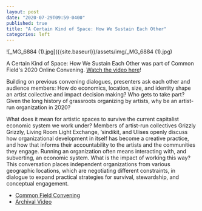 ```yaml
---
layout: post
date: "2020-07-29T09:59-0400"
published: true
title: "A Certain Kind of Space: How We Sustain Each Other"
categories: left
---
```


![_MG_6884 (1).jpg]({{site.baseurl}}/assets/img/\_MG_6884 (1).jpg)

A Certain Kind of Space: How We Sustain Each Other was part of Common Field's 2020 Online Convening. [Watch the video here](https://www.commonfield.org/convenings/3248/documentation/4170/a-certain-kind-of-space-how-we-sustain-each-other)!

Building on previous convening dialogues, presenters ask each other and audience members: How do economics, location, size, and identity shape an artist collective and impact decision making? Who gets to take part? Given the long history of grassroots organizing by artists, why be an artist-run organization in 2020?

What does it mean for artistic spaces to survive the current capitalist economic system we work under? Members of artist-run collectives Grizzly Grizzly, Living Room Light Exchange, ‘sindikit, and Ulises openly discuss how organizational development in itself has become a creative practice, and how that informs their accountability to the artists and the communities they engage. Running an organization often means interacting with, and subverting, an economic system. What is the impact of working this way? This conversation places independent organizations from various geographic locations, which are negotiating different constraints, in dialogue to expand practical strategies for survival, stewardship, and conceptual engagement.

- [Common Field Convening](https://www.commonfield.org/convenings/3248/documentation/4170/a-certain-kind-of-space-how-we-sustain-each-other)
- [Archival Video](https://vimeo.com/419445780)
